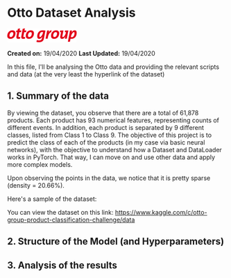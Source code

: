 # Otto Dataset Analysis
![](images/logo.png)

__Created on:__ 19/04/2020
__Last Updated:__ 19/04/2020

In this file, I'll be analysing the Otto data and providing the relevant scripts and data (at the very least the hyperlink of the dataset)

## 1. Summary of the data
By viewing the dataset, you observe that there are a total of 61,878 products. Each product has 93 numerical features, representing counts of different events. In addition, each product is separated by 9 different classes, listed from Class 1 to Class 9. The objective of this project is to predict the class of each of the products (in my case via basic neural networks), with the objective to understand how a Dataset and DataLoader works in PyTorch. That way, I can move on and use other data and apply more complex models.

Upon observing the points in the data, we notice that it is pretty sparse (density = 20.66%). 

Here's a sample of the dataset:


You can view the dataset on this link: https://www.kaggle.com/c/otto-group-product-classification-challenge/data


## 2. Structure of the Model (and Hyperparameters)


## 3. Analysis of the results
